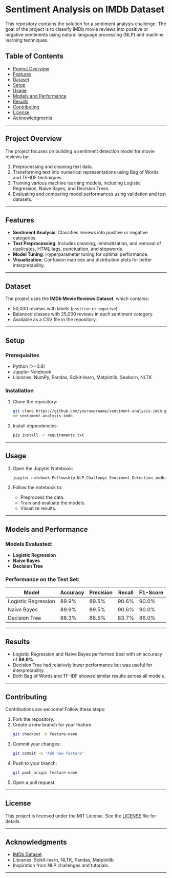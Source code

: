# Sentiment Analysis on IMDb Dataset

This repository contains the solution for a sentiment analysis challenge. The goal of the project is to classify IMDb movie reviews into positive or negative sentiments using natural language processing (NLP) and machine learning techniques.

## Table of Contents
- [Project Overview](#project-overview)
- [Features](#features)
- [Dataset](#dataset)
- [Setup](#setup)
- [Usage](#usage)
- [Models and Performance](#models-and-performance)
- [Results](#results)
- [Contributing](#contributing)
- [License](#license)
- [Acknowledgments](#acknowledgments)

---

## Project Overview

The project focuses on building a sentiment detection model for movie reviews by:
1. Preprocessing and cleaning text data.
2. Transforming text into numerical representations using Bag of Words and TF-IDF techniques.
3. Training various machine learning models, including Logistic Regression, Naive Bayes, and Decision Trees.
4. Evaluating and comparing model performances using validation and test datasets.

---

## Features

- **Sentiment Analysis**: Classifies reviews into positive or negative categories.
- **Text Preprocessing**: Includes cleaning, lemmatization, and removal of duplicates, HTML tags, punctuation, and stopwords.
- **Model Tuning**: Hyperparameter tuning for optimal performance.
- **Visualization**: Confusion matrices and distribution plots for better interpretability.

---

## Dataset

The project uses the **IMDb Movie Reviews Dataset**, which contains:
- 50,000 reviews with labels (`positive` or `negative`).
- Balanced classes with 25,000 reviews in each sentiment category.
- Available as a CSV file in the repository.

---

## Setup

### Prerequisites

- Python (>=3.8)
- Jupyter Notebook
- Libraries: NumPy, Pandas, Scikit-learn, Matplotlib, Seaborn, NLTK

### Installation

1. Clone the repository:
   ```bash
   git clone https://github.com/yourusername/sentiment-analysis-imdb.git
   cd sentiment-analysis-imdb
   ```

2. Install dependencies:
   ```bash
   pip install -r requirements.txt
   ```

---

## Usage

1. Open the Jupyter Notebook:
   ```bash
   jupyter notebook Fellowship_NLP_Challenge_Sentiment_Detection_imdb.ipynb
   ```

2. Follow the notebook to:
   - Preprocess the data.
   - Train and evaluate the models.
   - Visualize results.

---

## Models and Performance

### Models Evaluated:
- **Logistic Regression**
- **Naive Bayes**
- **Decision Tree**

### Performance on the Test Set:
| Model              | Accuracy | Precision | Recall | F1-Score |
|---------------------|----------|-----------|--------|----------|
| Logistic Regression | 89.9%    | 89.5%     | 90.6%  | 90.0%    |
| Naive Bayes         | 89.9%    | 89.5%     | 90.6%  | 90.0%    |
| Decision Tree       | 86.3%    | 88.5%     | 83.7%  | 86.0%    |

---

## Results

- Logistic Regression and Naive Bayes performed best with an accuracy of **89.9%**.
- Decision Tree had relatively lower performance but was useful for interpretability.
- Both Bag of Words and TF-IDF showed similar results across all models.

---

## Contributing

Contributions are welcome! Follow these steps:
1. Fork the repository.
2. Create a new branch for your feature:
   ```bash
   git checkout -b feature-name
   ```
3. Commit your changes:
   ```bash
   git commit -m "Add new feature"
   ```
4. Push to your branch:
   ```bash
   git push origin feature-name
   ```
5. Open a pull request.

---

## License

This project is licensed under the MIT License. See the [LICENSE](LICENSE) file for details.

---

## Acknowledgments

- [IMDb Dataset](https://www.imdb.com/interfaces/)
- Libraries: Scikit-learn, NLTK, Pandas, Matplotlib
- Inspiration from NLP challenges and tutorials.

---
